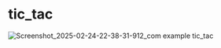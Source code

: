 # tic_tac

![Screenshot_2025-02-24-22-38-31-912_com example tic_tac](https://github.com/user-attachments/assets/4c38c05d-60bb-4513-aa3c-34f7db5fa3ca)

